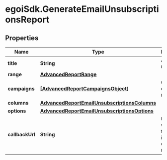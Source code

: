 # egoiSdk.GenerateEmailUnsubscriptionsReport

## Properties
Name | Type | Description | Notes
------------ | ------------- | ------------- | -------------
**title** | **String** | Advanced report title | 
**range** | [**AdvancedReportRange**](AdvancedReportRange.md) |  | 
**campaigns** | [**[AdvancedReportCampaignsObject]**](AdvancedReportCampaignsObject.md) | Campaigns of the report | 
**columns** | [**AdvancedReportEmailUnsubscriptionsColumns**](AdvancedReportEmailUnsubscriptionsColumns.md) |  | 
**options** | [**AdvancedReportEmailUnsubscriptionsOptions**](AdvancedReportEmailUnsubscriptionsOptions.md) |  | 
**callbackUrl** | **String** | URL which will receive the information of the report | [optional] 


